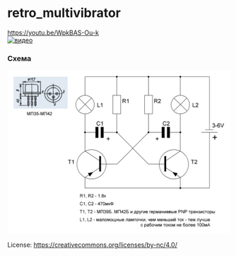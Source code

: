 # retro_multivibrator
https://youtu.be/WpkBAS-Ou-k  
[![видео](https://img.youtube.com/vi/b3FAlhY1TbM/0.jpg)](https://www.youtube.com/watch?v=b3FAlhY1TbM)

### Cхема
![схема](circuit.png)

License: https://creativecommons.org/licenses/by-nc/4.0/
